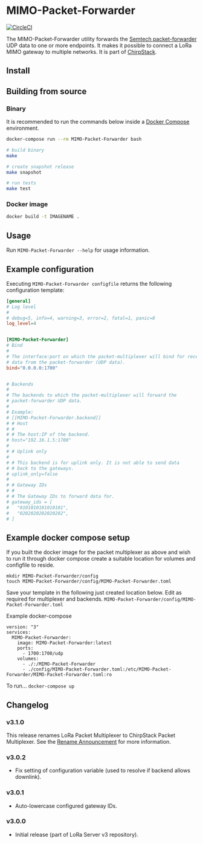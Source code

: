 # MIMO-Packet-Forwarder

[![CircleCI](https://circleci.com/gh/brocaar/chirpstack-packet-multiplexer.svg?style=svg)](https://circleci.com/gh/brocaar/chirpstack-packet-multiplexer)

The MIMO-Packet-Forwarder utility forwards the [Semtech packet-forwarder](https://github.com/lora-net/packet_forwarder)
UDP data to one or more endpoints. It makes it possible to connect a
LoRa MIMO gateway to multiple networks. It is part of [ChirpStack](https://www.chirpstack.io).

## Install

## Building from source

### Binary

It is recommended to run the commands below inside a [Docker Compose](https://docs.docker.com/compose/)
environment.

```bash
docker-compose run --rm MIMO-Packet-Forwarder bash
```

```bash
# build binary
make

# create snapshot release
make snapshot

# run tests
make test
```

### Docker image

```bash
docker build -t IMAGENAME .
```

## Usage

Run `MIMO-Packet-Forwarder --help` for usage information.

## Example configuration

Executing `MIMO-Packet-Forwarder configfile` returns the following configuration
template:

```toml
[general]
# Log level
#
# debug=5, info=4, warning=3, error=2, fatal=1, panic=0
log_level=4


[MIMO-Packet-Forwarder]
# Bind
#
# The interface:port on which the packet-multiplexer will bind for receiving
# data from the packet-forwarder (UDP data).
bind="0.0.0.0:1700"


# Backends
#
# The backends to which the packet-multiplexer will forward the
# packet-forwarder UDP data.
#
# Example:
# [[MIMO-Packet-Forwarder.backend]]
# # Host
# #
# # The host:IP of the backend.
# host="192.16.1.5:1700"
#
# # Uplink only
#
# # This backend is for uplink only. It is not able to send data
# # back to the gateways.
# uplink_only=false
#
# # Gateway IDs
# #
# # The Gateway IDs to forward data for.
# gateway_ids = [
#   "0101010101010101",
#   "0202020202020202",
# ]
```

## Example docker compose setup

If you built the docker image for the packet multiplexer as above and wish to
run it through docker compose create a suitable location for volumes and
configfile to reside.

```
mkdir MIMO-Packet-Forwarder/config
touch MIMO-Packet-Forwarder/config/MIMO-Packet-Forwarder.toml
```

Save your template in the following just created location below. Edit as required
for multiplexer and backends.
```MIMO-Packet-Forwarder/config/MIMO-Packet-Forwarder.toml```

Example docker-compose
```
version: "3"
services:
  MIMO-Packet-Forwarder:
    image: MIMO-Packet-Forwarder:latest
    ports:
      - 1700:1700/udp
    volumes:
      - ./:/MIMO-Packet-Forwarder
      - ./config/MIMO-Packet-Forwarder.toml:/etc/MIMO-Packet-Forwarder/MIMO-Packet-Forwarder.toml:ro
```
To run...
```docker-compose up```

## Changelog

### v3.1.0

This release renames LoRa Packet Multiplexer to ChirpStack Packet Multiplexer.
See the [Rename Announcement](https://www.chirpstack.io/r/rename-announcement) for more information.

### v3.0.2

* Fix setting of configuration variable (used to resolve if backend allows downlink).

### v3.0.1

* Auto-lowercase configured gateway IDs.

### v3.0.0

* Initial release (part of LoRa Server v3 repository).

